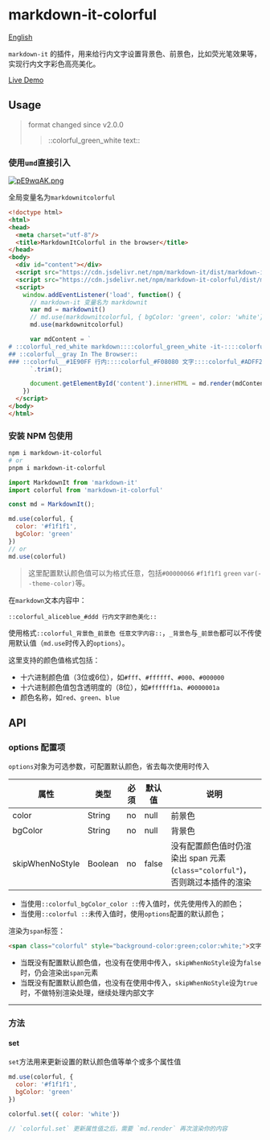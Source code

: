 # markdown-it-colorful

[English](https://github.com/CoderMonkie/markdown-it-colorful/blob/master/README.md)

`markdown-it` 的插件，用来给行内文字设置背景色、前景色，比如荧光笔效果等，实现行内文字彩色高亮美化。

[Live Demo](https://codermonkie.github.io/markdown-it-colorful/)

## Usage

> format changed since v2.0.0
>> ::colorful_green_white text::

### 使用`umd`直接引入

[![pE9wqAK.png](https://s21.ax1x.com/2025/01/06/pE9wqAK.png)](https://imgse.com/i/pE9wqAK)

全局变量名为`markdownitcolorful`

```html
<!doctype html>
<html>
<head>
  <meta charset="utf-8"/>
  <title>MarkdownItColorful in the browser</title>
</head>
<body>
  <div id="content"></div>
  <script src="https://cdn.jsdelivr.net/npm/markdown-it/dist/markdown-it.min.js"></script>
  <script src="https://cdn.jsdelivr.net/npm/markdown-it-colorful/dist/markdown-it-colorful.min.js"></script>
  <script>
    window.addEventListener('load', function() {
      // markdown-it 变量名为 markdownit
      var md = markdownit()
      // md.use(markdownitcolorful, { bgColor: 'green', color: 'white'})
      md.use(markdownitcolorful)

      var mdContent = `
# ::colorful_red_white markdown::::colorful_green_white -it-::::colorful_blue_white colorful::
## ::colorful__gray In The Browser::
### ::colorful__#1E90FF 行内::::colorful_#F08080 文字::::colorful_#ADFF2F_#001a1a *彩色*::::colorful_#87CEFA_#FF8C00 **高亮**::::colorful_green_white 美化::
      `.trim();

      document.getElementById('content').innerHTML = md.render(mdContent)
    })
  </script>
</body>
</html>
```

### 安装 NPM 包使用

```bash
npm i markdown-it-colorful
# or
pnpm i markdown-it-colorful
```

```js
import MarkdownIt from 'markdown-it'
import colorful from 'markdown-it-colorful'

const md = MarkdownIt();

md.use(colorful, {
  color: '#f1f1f1',
  bgColor: 'green'
})
// or
md.use(colorful)
```

> 这里配置默认颜色值可以为格式任意，包括`#00000066` `#f1f1f1` `green` `var(--theme-color)`等。

在`markdown`文本内容中：

``` text
::colorful_aliceblue_#ddd 行内文字颜色美化::
```

使用格式`::colorful_背景色_前景色 任意文字内容::`，`_背景色`与`_前景色`都可以不传使用默认值（`md.use`时传入的`options`）。

这里支持的颜色值格式包括：

- 十六进制颜色值（3位或6位），如`#fff`、`#ffffff`、`#000`、`#000000`
- 十六进制颜色值包含透明度的（8位），如`#ffffff1a`、`#0000001a`
- 颜色名称，如`red`、`green`、`blue`

## API

### options 配置项

`options`对象为可选参数，可配置默认颜色，省去每次使用时传入

|属性|类型|必须|默认值|说明|
|--|--|--|--|--|
|color|String|no|null|前景色|
|bgColor|String|no|null|背景色|
|skipWhenNoStyle|Boolean|no|false|没有配置颜色值时仍渲染出 span 元素(`class="colorful"`)，否则跳过本插件的渲染|

- 当使用`::colorful_bgColor_color ::`传入值时，优先使用传入的颜色；  
- 当使用`::colorful ::`未传入值时，使用`options`配置的默认颜色；

渲染为`span`标签：

```html
<span class="colorful" style="background-color:green;color:white;">文字</span>
```

- 当既没有配置默认颜色值，也没有在使用中传入，`skipWhenNoStyle`设为`false`时，仍会渲染出`span`元素
- 当既没有配置默认颜色值，也没有在使用中传入，`skipWhenNoStyle`设为`true`时，不做特别渲染处理，继续处理内部文字

---

### 方法

#### set

`set`方法用来更新设置的默认颜色值等单个或多个属性值

```js
md.use(colorful, {
  color: '#f1f1f1',
  bgColor: 'green'
})

colorful.set({ color: 'white'})

// `colorful.set` 更新属性值之后，需要 `md.render` 再次渲染你的内容
```
